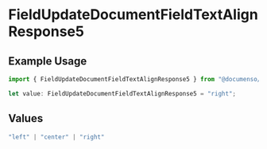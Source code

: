 # FieldUpdateDocumentFieldTextAlignResponse5

## Example Usage

```typescript
import { FieldUpdateDocumentFieldTextAlignResponse5 } from "@documenso/sdk-typescript/models/operations";

let value: FieldUpdateDocumentFieldTextAlignResponse5 = "right";
```

## Values

```typescript
"left" | "center" | "right"
```